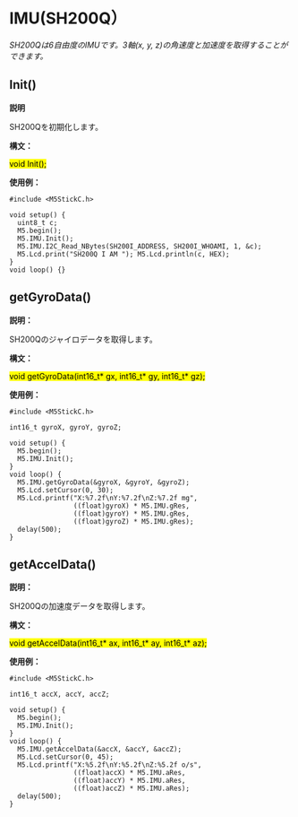 # IMU(SH200Q）

*SH200Qは6自由度のIMUです。3軸(x, y, z)の角速度と加速度を取得することができます。*

## Init()

**説明**

SH200Qを初期化します。  

**構文：**

<mark>void Init();</mark>

**使用例：**

```arduino
#include <M5StickC.h>

void setup() {
  uint8_t c;
  M5.begin();
  M5.IMU.Init();
  M5.IMU.I2C_Read_NBytes(SH200I_ADDRESS, SH200I_WHOAMI, 1, &c);
  M5.Lcd.print("SH200Q I AM "); M5.Lcd.println(c, HEX);
}
void loop() {}
```

## getGyroData()

**説明：**

SH200Qのジャイロデータを取得します。  

**構文：**

<mark>void getGyroData(int16_t* gx, int16_t* gy, int16_t* gz);</mark>

**使用例：**

```arduino
#include <M5StickC.h>

int16_t gyroX, gyroY, gyroZ;

void setup() {
  M5.begin();
  M5.IMU.Init();
}
void loop() {
  M5.IMU.getGyroData(&gyroX, &gyroY, &gyroZ);
  M5.Lcd.setCursor(0, 30);
  M5.Lcd.printf("X:%7.2f\nY:%7.2f\nZ:%7.2f mg",
                ((float)gyroX) * M5.IMU.gRes,
                ((float)gyroY) * M5.IMU.gRes,
                ((float)gyroZ) * M5.IMU.gRes);
  delay(500);
}
```

## getAccelData()

**説明：**

SH200Qの加速度データを取得します。  

**構文：**

<mark>void getAccelData(int16_t* ax, int16_t* ay, int16_t* az);</mark>

**使用例：**

```arduino
#include <M5StickC.h>

int16_t accX, accY, accZ;

void setup() {
  M5.begin();
  M5.IMU.Init();
}
void loop() {
  M5.IMU.getAccelData(&accX, &accY, &accZ);
  M5.Lcd.setCursor(0, 45);
  M5.Lcd.printf("X:%5.2f\nY:%5.2f\nZ:%5.2f o/s",
                ((float)accX) * M5.IMU.aRes,
                ((float)accY) * M5.IMU.aRes,
                ((float)accZ) * M5.IMU.aRes);
  delay(500);
}
```
